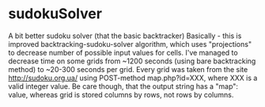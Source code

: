 # sudokuSolver
A bit better sudoku solver (that the basic backtracker)
Basically - this is improved backtracking-sudoku-solver algorithm, which uses "projections" to decrease number of possible input values for cells. 
I've managed to decrease time on some grids from ~1200 seconds (using bare backtracking method) to ~20-300 seconds per grid.
Every grid was taken from the site http://sudoku.org.ua/ using POST-method map.php?id=XXX, where XXX is a valid integer value. Be care though, that the output string has a "map": value, whereas grid is stored columns by rows, not rows by columns.
